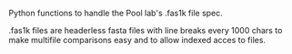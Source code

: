 
Python functions to handle the Pool lab's .fas1k file spec.

.fas1k files are headerless fasta files with line breaks every 1000 chars to make multifile comparisons easy and to allow indexed acces to files.


